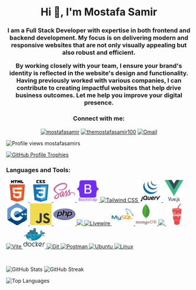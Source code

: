 <h1 align="center">Hi 👋, I'm Mostafa Samir</h1>
<h3 align="center">
I am a Full Stack Developer with expertise in both frontend and backend development. My focus is on delivering modern and responsive websites that are not only visually appealing but also robust and efficient.
  
By working closely with your team, I ensure your brand's identity is reflected in the website's design and functionality. Having previously worked with various companies, I can contribute to creating impactful websites that help drive business outcomes. Let me help you improve your digital presence.
</h3>
<h3 align="center">Connect with me:</h3>

<p align="center">
<a href="https://dev.to/mostafasamir" target="blank"><img align="center" src="https://raw.githubusercontent.com/rahuldkjain/github-profile-readme-generator/master/src/images/icons/Social/devto.svg" alt="mostafasamir" height="30" width="40" /></a> <a href="https://linkedin.com/in/mostafasamirs" target="blank"><img align="center" src="https://raw.githubusercontent.com/rahuldkjain/github-profile-readme-generator/master/src/images/icons/Social/linked-in-alt.svg" alt="themostafasamir100" height="30" width="40" /></a> <a href="mailto: themostafa100@gmail.com" target="_blank"><img align="center" src="https://img.shields.io/badge/gmail-%23E4605F.svg?&style=flat-square&logo=gmail&logoColor=white" alt="Gmail"></a> 
</p>
<p align="left">
  <img src="https://komarev.com/ghpvc/?username=mostafasamirs&label=Profile%20views&color=0e75b6&style=flat" alt="Profile views mostafasamirs" />
</p>

<p align="left">
  <a href="https://github.com/ryo-ma/github-profile-trophy">
    <img src="https://github-profile-trophy.vercel.app/?username=mostafasamirs" alt="GitHub Profile Trophies" />
  </a>
</p>

<h3 align="left">Languages and Tools:</h3>
<p align="left">
  <a href="https://www.w3.org/html/" target="_blank" rel="noreferrer">
    <img src="https://raw.githubusercontent.com/devicons/devicon/master/icons/html5/html5-original-wordmark.svg" alt="HTML" width="60" height="60"/>
  </a>
  <a href="https://www.w3schools.com/css/" target="_blank" rel="noreferrer">
    <img src="https://raw.githubusercontent.com/devicons/devicon/master/icons/css3/css3-original-wordmark.svg" alt="CSS" width="60" height="60"/>
  </a>
  <a href="https://sass-lang.com" target="_blank" rel="noreferrer">
    <img src="https://raw.githubusercontent.com/devicons/devicon/master/icons/sass/sass-original.svg" alt="Sass" width="60" height="60"/>
  </a>
  <a href="https://getbootstrap.com" target="_blank" rel="noreferrer">
    <img src="https://raw.githubusercontent.com/devicons/devicon/master/icons/bootstrap/bootstrap-plain-wordmark.svg" alt="Bootstrap" width="60" height="60"/>
  </a>
  <a href="https://tailwindcss.com/" target="_blank" rel="noreferrer">
    <img src="https://www.vectorlogo.zone/logos/tailwindcss/tailwindcss-icon.svg" alt="Tailwind CSS" width="60" height="60"/>
  </a>
  <a href="https://jquery.com/" target="_blank" rel="noreferrer">
    <img src="https://raw.githubusercontent.com/devicons/devicon/master/icons/jquery/jquery-original-wordmark.svg" alt="jQuery" width="60" height="60"/>
  </a>
  <a href="https://vuejs.org/" target="_blank" rel="noreferrer">
    <img src="https://raw.githubusercontent.com/devicons/devicon/master/icons/vuejs/vuejs-original-wordmark.svg" alt="Vue.js" width="60" height="60"/>
  </a>
  <a href="https://isocpp.org/" target="_blank" rel="noreferrer">
  <img src="https://raw.githubusercontent.com/devicons/devicon/master/icons/cplusplus/cplusplus-original.svg" alt="C++" width="60" height="60"/>
</a>
    <a href="https://developer.mozilla.org/en-US/docs/Web/JavaScript" target="_blank" rel="noreferrer">
    <img src="https://raw.githubusercontent.com/devicons/devicon/master/icons/javascript/javascript-original.svg" alt="JavaScript" width="60" height="60"/>
  </a>
  <a href="https://www.php.net" target="_blank" rel="noreferrer">
    <img src="https://raw.githubusercontent.com/devicons/devicon/master/icons/php/php-original.svg" alt="PHP" width="60" height="60"/>
  </a>
  <a href="https://laravel.com/"> <img src="https://raw.githubusercontent.com/laravel/art/master/logo-lockup/5%20SVG/2%20CMYK/1%20Full%20Color/laravel-logolockup-cmyk-red.svg" height="60">
  </a> 
    <a href="https://laravel-livewire.com/" target="_blank" rel="noreferrer">
  <img src="https://img.shields.io/badge/livewire-4e56a6?style=for-the-badge&logo=livewire&logoColor=white" alt="Livewire" width="80" height="70"/>
</a>
  <a href="https://www.mysql.com/" target="_blank" rel="noreferrer">
    <img src="https://raw.githubusercontent.com/devicons/devicon/master/icons/mysql/mysql-original-wordmark.svg" alt="MySQL" width="60" height="60"/>
  </a>
  <a href="https://www.mongodb.com/" target="_blank" rel="noreferrer">
    <img src="https://raw.githubusercontent.com/devicons/devicon/master/icons/mongodb/mongodb-original-wordmark.svg" alt="MongoDB" width="60" height="60"/>
  </a>
   <a href="https://getcomposer.org/"><img src="https://getcomposer.org/img/logo-composer-transparent.png" height="60"> </a> 
  <a href="https://gulpjs.com" target="_blank" rel="noreferrer">
    <img src="https://raw.githubusercontent.com/devicons/devicon/master/icons/gulp/gulp-plain.svg" alt="Gulp.js" width="60" height="60"/>
  </a>
  <a href="https://vitejs.dev/" target="_blank" rel="noreferrer">
    <img src="https://vitejs.dev/logo.svg" alt="Vite" width="60" height="60"/>
  </a>
  <a href="https://www.docker.com/" target="_blank" rel="noreferrer">
    <img src="https://raw.githubusercontent.com/devicons/devicon/master/icons/docker/docker-original-wordmark.svg" alt="Docker" width="60" height="60"/>
  </a>
  <a href="https://git-scm.com/" target="_blank" rel="noreferrer">
    <img src="https://www.vectorlogo.zone/logos/git-scm/git-scm-icon.svg" alt="Git" width="60" height="60"/>
  </a>
  <a href="https://postman.com" target="_blank" rel="noreferrer">
    <img src="https://www.vectorlogo.zone/logos/getpostman/getpostman-icon.svg" alt="Postman" width="60" height="60"/>
  </a>
<a href="https://ubuntu.com" target="_blank" rel="noreferrer">
  <img src="https://img.shields.io/badge/Ubuntu-E95420?style=for-the-badge&logo=ubuntu&logoColor=white" alt="Ubuntu" width="95" height="65"/>
  <a href="https://www.linux.org/" target="_blank" rel="noopener noreferrer">
  <img src="https://img.shields.io/badge/Linux-FCC624?style=for-the-badge&logo=linux&logoColor=black" alt="Linux" width="95" height="65"/>
</a>

</p>
<br>
<p>
  <img src="https://github-readme-stats.vercel.app/api?username=mostafasamirs&show_icons=true&count_private=true" alt="GitHub Stats" width="415"/>
 <img src="https://streak-stats.demolab.com?user=mostafasamirs&theme=dark&hide_border=true&border_radius=5&short_numbers=true&card_width=500&card_height=200" alt="GitHub Streak" />
  <p>
  <img src="https://github-readme-stats.vercel.app/api/top-langs/?username=mostafasamirs&layout=compact" alt="Top Languages"/>
</p>
</p>


